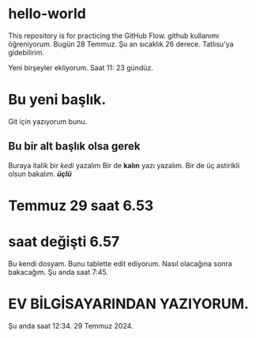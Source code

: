 # hello-world
This repository is for practicing the GitHub Flow. 
github kullanımı öğreniyorum. Bugün 28 Temmuz. Şu an sıcaklık 26 derece. Tatlısu'ya gidebilirim. 

Yeni birşeyler ekliyorum. Saat 11: 23 gündüz. 

# Bu yeni başlık. 
Git için yazıyorum bunu. 
## Bu bir alt başlık olsa gerek 
Buraya italik bir *kedi* yazalım 
Bir de **kalın** yazı yazalım. 
Bir de üç astirikli olsun bakalım. ***üçlü***

# Temmuz 29 saat 6.53

# saat değişti 6.57

Bu kendi dosyam. Bunu tablette edit ediyorum. Nasıl olacağına sonra bakacağım. Şu anda saat 7:45. 
# EV BİLGİSAYARINDAN YAZIYORUM. 
Şu anda saat 12:34. 29 Temmuz 2024. 
